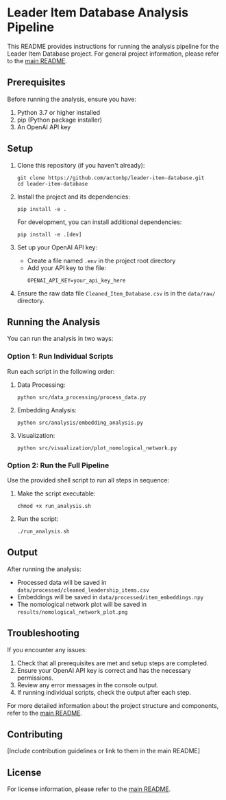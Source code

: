 # Leader Item Database Analysis Pipeline

This README provides instructions for running the analysis pipeline for the Leader Item Database project. For general project information, please refer to the [main README](./README.md).


## Prerequisites

Before running the analysis, ensure you have:

1. Python 3.7 or higher installed
2. pip (Python package installer)
3. An OpenAI API key

## Setup

1. Clone this repository (if you haven't already):
   ```
   git clone https://github.com/actonbp/leader-item-database.git
   cd leader-item-database
   ```

2. Install the project and its dependencies:
   ```
   pip install -e .
   ```
   
   For development, you can install additional dependencies:
   ```
   pip install -e .[dev]
   ```

3. Set up your OpenAI API key:
   - Create a file named `.env` in the project root directory
   - Add your API key to the file:
     ```
     OPENAI_API_KEY=your_api_key_here
     ```

4. Ensure the raw data file `Cleaned_Item_Database.csv` is in the `data/raw/` directory.

## Running the Analysis

You can run the analysis in two ways:

### Option 1: Run Individual Scripts

Run each script in the following order:

1. Data Processing:
   ```
   python src/data_processing/process_data.py
   ```

2. Embedding Analysis:
   ```
   python src/analysis/embedding_analysis.py
   ```

3. Visualization:
   ```
   python src/visualization/plot_nomological_network.py
   ```

### Option 2: Run the Full Pipeline

Use the provided shell script to run all steps in sequence:

1. Make the script executable:
   ```
   chmod +x run_analysis.sh
   ```

2. Run the script:
   ```
   ./run_analysis.sh
   ```

## Output

After running the analysis:

- Processed data will be saved in `data/processed/cleaned_leadership_items.csv`
- Embeddings will be saved in `data/processed/item_embeddings.npy`
- The nomological network plot will be saved in `results/nomological_network_plot.png`

## Troubleshooting

If you encounter any issues:

1. Check that all prerequisites are met and setup steps are completed.
2. Ensure your OpenAI API key is correct and has the necessary permissions.
3. Review any error messages in the console output.
4. If running individual scripts, check the output after each step.

For more detailed information about the project structure and components, refer to the [main README](./README.md).

## Contributing

[Include contribution guidelines or link to them in the main README]

## License

For license information, please refer to the [main README](./README.md).

